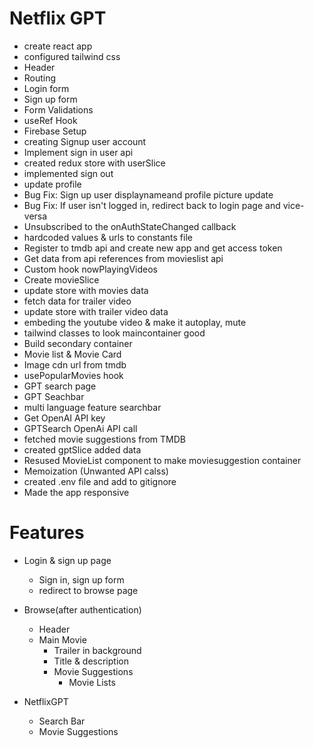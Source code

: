 # Netflix GPT

- create react app
- configured tailwind css
- Header
- Routing
- Login form
- Sign up form
- Form Validations
- useRef Hook
- Firebase Setup
- creating Signup user account
- Implement sign in user api
- created redux store with userSlice
- implemented sign out
- update profile
- Bug Fix: Sign up user displaynameand profile picture update
- Bug Fix: If user isn't logged in, redirect back to login page and vice-versa
- Unsubscribed to the onAuthStateChanged callback
- hardcoded values & urls to constants file
- Register to tmdb api and create new app and get access token
- Get data from api references from movieslist api
- Custom hook nowPlayingVideos
- Create movieSlice
- update store with movies data
- fetch data for trailer video
- update store with trailer video data
- embeding the youtube video & make it autoplay, mute
- tailwind classes to look maincontainer good
- Build secondary container
- Movie list & Movie Card
- Image cdn url from tmdb
- usePopularMovies hook
- GPT search page
- GPT Seachbar
- multi language feature searchbar
- Get OpenAI API key
- GPTSearch OpenAi API call
- fetched movie suggestions from TMDB
- created gptSlice added data
- Resused MovieList component to make moviesuggestion container
- Memoization (Unwanted API calss)
- created .env file and add to gitignore
- Made the app responsive

# Features

- Login & sign up page

  - Sign in, sign up form
  - redirect to browse page

- Browse(after authentication)

  - Header
  - Main Movie
    - Trailer in background
    - Title & description
    - Movie Suggestions
      - Movie Lists

- NetflixGPT
  - Search Bar
  - Movie Suggestions
